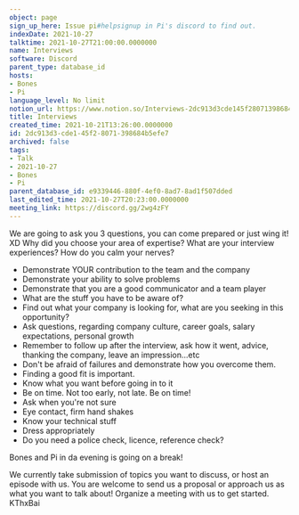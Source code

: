 ```yaml
---
object: page
sign_up_here: Issue pi#helpsignup in Pi's discord to find out.
indexDate: 2021-10-27
talktime: 2021-10-27T21:00:00.0000000
name: Interviews
software: Discord
parent_type: database_id
hosts:
- Bones
- Pi
language_level: No limit
notion_url: https://www.notion.so/Interviews-2dc913d3cde145f28071398684b5efe7
title: Interviews
created_time: 2021-10-21T13:26:00.0000000
id: 2dc913d3-cde1-45f2-8071-398684b5efe7
archived: false
tags:
- Talk
- 2021-10-27
- Bones
- Pi
parent_database_id: e9339446-880f-4ef0-8ad7-8ad1f507dded
last_edited_time: 2021-10-27T20:23:00.0000000
meeting_link: https://discord.gg/2wg4zFY
---
```


We are going to ask you 3 questions, you can come prepared or just wing it! XD
Why did you choose your area of expertise?
What are your interview experiences?
How do you calm your nerves?

   - Demonstrate YOUR contribution to the team and the company
   - Demonstrate your ability to solve problems
   - Demonstrate that you are a good communicator and a team player
   - What are the stuff you have to be aware of?
   - Find out what your company is looking for, what are you seeking in this opportunity?
   - Ask questions, regarding company culture, career goals, salary expectations, personal growth
   - Remember to follow up after the interview, ask how it went, advice, thanking the company, leave an impression...etc
   - Don't be afraid of failures and demonstrate how you overcome them.
   - Finding a good fit is important.
   - Know what you want before going in to it
   - Be on time. Not too early, not late. Be on time!
   - Ask when you're not sure
   - Eye contact, firm hand shakes
   - Know your technical stuff
   - Dress appropriately
   - Do you need a police check, licence, reference check?

Bones and Pi in da evening is going on a break! 

We currently take submission of topics you want to discuss, or host an episode with us.  You are welcome to send us a proposal or approach us as what you want to talk about!  Organize a meeting with us to get started.  KThxBai







